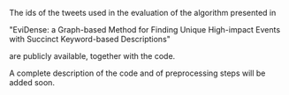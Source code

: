 The ids of the tweets used in the evaluation of the algorithm presented in 

"EviDense: a Graph-based Method for Finding Unique High-impact Events with
Succinct Keyword-based Descriptions"


are publicly available, together with the code.


A complete description of the code and  of preprocessing steps will be added soon. 
